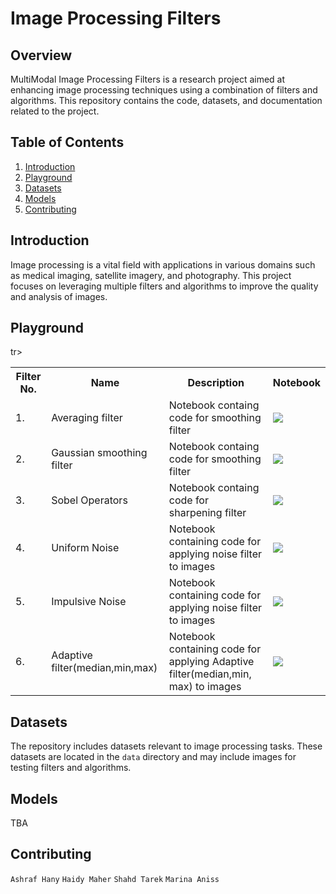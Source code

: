 #  Image Processing Filters

## Overview

MultiModal Image Processing Filters is a research project aimed at enhancing image processing techniques using a combination of filters and algorithms. This repository contains the code, datasets, and documentation related to the project.

## Table of Contents

1. [Introduction](#introduction)
2. [Playground](#playground)
3. [Datasets](#datasets)
4. [Models](#models)
5. [Contributing](#contributing)

## Introduction

Image processing is a vital field with applications in various domains such as medical imaging, satellite imagery, and photography. This project focuses on leveraging multiple filters and algorithms to improve the quality and analysis of images.

## Playground

<table class="tg">
  <tr>
    <th class="tg-yw4l"><b>Filter No.</b></th>
    <th class="tg-yw4l"><b>Name</b></th>
    <th class="tg-yw4l"><b>Description</b></th>
    <th class="tg-yw4l"><b>Notebook</b></th>
<!--     <th class="tg-yw4l"><b>Github</b></th> -->
  </tr>
  <tr>
    <td class="tg-yw4l">1.</td>
    <td class="tg-yw4l">Averaging filter</td>
    <td class="tg-yw4l">Notebook containg code for smoothing filter</td>
    <td class="tg-yw4l"><a href="https://colab.research.google.com/drive/1aLLf_hqWHNJr3WKBjp8bknzjsjkO_-dV?usp=sharing">
  <img src="https://colab.research.google.com/assets/colab-badge.svg" width = '' >
</a></td>

<tr>
    <td class="tg-yw4l">2.</td>
    <td class="tg-yw4l">Gaussian smoothing filter</td>
    <td class="tg-yw4l">Notebook containg code for smoothing filter</td>
    <td class="tg-yw4l"><a href="https://colab.research.google.com/drive/1x7Phy98uSvj5UgEaRb6uCD2gH9WTs29e#scrollTo=wcilq0hbIxAY">
  <img src="https://colab.research.google.com/assets/colab-badge.svg" width = '' >
</a></td>
    
<!--     <td class="tg-yw4l"><a href="https://github.com/ImageProcessingFilters/EdgeDetection">
  <img src="https://img.shields.io/badge/GitHub-12100E?style=for-the-badge&logo=github&logoColor=white" width = '' >
      </a></td> -->
  </tr>
  <tr>
    <td class="tg-yw4l">3.</td>
    <td class="tg-yw4l">Sobel Operators</td>
    <td class="tg-yw4l">Notebook containg code for sharpening filter</td>
    <td class="tg-yw4l"><a href="https://colab.research.google.com/drive/1x7Phy98uSvj5UgEaRb6uCD2gH9WTs29e#scrollTo=wcilq0hbIxAY">
  <img src="https://colab.research.google.com/assets/colab-badge.svg" width = '' >
</a></td>

  
  <tr>
    <td class="tg-yw4l">4.</td>
    <td class="tg-yw4l">Uniform Noise</td>
    <td class="tg-yw4l">Notebook containing code for applying noise filter to images</td>
    <td class="tg-yw4l"><a href="https://colab.research.google.com/drive/1aLLf_hqWHNJr3WKBjp8bknzjsjkO_-dV?usp=sharing">
  <img src="https://colab.research.google.com/assets/colab-badge.svg" width = '' >
</a></td>
<!--     <td class="tg-yw4l"><a href="https://github.com/ImageProcessingFilters/BlurFilter">
  <img src="https://img.shields.io/badge/GitHub-12100E?style=for-the-badge&logo=github&logoColor=white" width = '' >
      </a></td> -->
  </tr>

  <tr>
    <td class="tg-yw4l">5.</td>
    <td class="tg-yw4l">Impulsive Noise</td>
    <td class="tg-yw4l">Notebook containing code for applying noise filter to images</td>
    <td class="tg-yw4l"><a href="https://colab.research.google.com/drive/1x7Phy98uSvj5UgEaRb6uCD2gH9WTs29e#scrollTo=WOQGdCzIK0Hh">
  <img src="https://colab.research.google.com/assets/colab-badge.svg" width = '' >
</a></td>

    
<!--     <td class="tg-yw4l"><a href="https://github.com/ImageProcessingFilters/BlurFilter">
  <img src="https://img.shields.io/badge/GitHub-12100E?style=for-the-badge&logo=github&logoColor=white" width = '' >
      </a></td> -->
  </tr>
  tr>
    <td class="tg-yw4l">6.</td>
    <td class="tg-yw4l">Adaptive filter(median,min,max)</td>
    <td class="tg-yw4l">Notebook containing code for applying Adaptive filter(median,min, max) to images</td>
    <td class="tg-yw4l"><a href="https://colab.research.google.com/drive/1sReoJYZtFUt78YYdDuASl1ttrqXbW3kP?usp=sharing">
  <img src="https://colab.research.google.com/assets/colab-badge.svg" width = '' >
</a></td>
<!--     <td class="tg-yw4l"><a href="https://github.com/ImageProcessingFilters/BlurFilter">
  <img src="https://img.shields.io/badge/GitHub-12100E?style=for-the-badge&logo=github&logoColor=white" width = '' >
      </a></td> -->
  </tr>
</table>                                           

## Datasets

The repository includes datasets relevant to image processing tasks. These datasets are located in the `data` directory and may include images for testing filters and algorithms.

## Models

TBA

## Contributing
`Ashraf Hany`
`Haidy Maher`
`Shahd Tarek`
`Marina Aniss`
